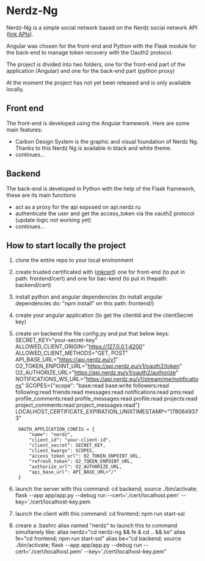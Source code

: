# Nerdz-Ng

Nerdz-Ng is a simple social network based on the Nerdz social network API ([link APIs](https://api.nerdz.eu/docs])).

Angular was chosen for the front-end and Python with the Flask module for the back-end to manage token recovery with the Oauth2 protocol.

The project is divided into two folders, one for the front-end part of the application (Angular) and one for the back-end part (python proxy)

At the moment the project has not yet been released and is only available locally.

## Front end
The front-end is developed using the Angular framework. Here are some main features:
* Carbon Design System is the graphic and visual foundation of Nerdz Ng. Thanks to this Nerdz Ng is available in black and white theme.
* continues...

## Backend
The back-end is developed in Python with the help of the Flask framework, these are its main functions
* act as a proxy for the api exposed on api.nerdz.ru
* authenticate the user and get the access_token via the oauth2 protocol (update logic not working yet)
* continues...

## How to start locally the project
1. clone the entire repo to your local environment
2. create trusted certificated with ([mkcert](https://github.com/FiloSottile/mkcert)) one for front-end (to put in path: frontend/cert) and one for bac-kend (to put in thepath: backend/cert)
3. install python and angular dependencies (to install angular dependencies do: "npm install" on this path: frontend/)
4. create your angular application (to get the clientId and the clientSecret key)
5. create on backend the file config.py and put that below keys:
        SECRET_KEY="your-secret-key"
        ALLOWED_CLIENT_ORIGIN="https://127.0.0.1:4200"
        ALLOWED_CLIENT_METHODS="GET, POST"
        API_BASE_URL="https://api.nerdz.eu/v1"
        O2_TOKEN_ENPOINT_URL="https://api.nerdz.eu/v1/oauth2/token"
        O2_AUTHORIZE_URL="https://api.nerdz.eu/v1/oauth2/authorize"
        NOTIFICATIONS_WS_URL="https://api.nerdz.eu/v1/stream/me/notifications"
        SCOPES={"scope": "base:read base:write followers:read following:read friends:read messages:read notifications:read pms:read profile_comments:read profile_messages:read profile:read projects:read project_comments:read project_messages:read"}
        LOCALHOST_CERTIFICATE_EXPIRATION_UNIXTIMESTAMP="1780649373"

        OAUTH_APPLICATION_CONFIG = {
            "name": "nerdz",
            "client_id": "your-client-id",
            "client_secret": SECRET_KEY,
            "client_kwargs": SCOPES,
            "access_token_url": O2_TOKEN_ENPOINT_URL,
            "refresh_token": O2_TOKEN_ENPOINT_URL,
            "authorize_url": O2_AUTHORIZE_URL,
            "api_base_url": API_BASE_URL+"/"
        }
6. launch the server with this command:
        cd backend; source ./bin/activate; flask --app app/app.py --debug run --cert='./cert/localhost.pem' --key='./cert/localhost-key.pem
7. launch the client with this command:
        cd frontend; npm run start-ssl
8. creare a .bashrc alias named "nerdz" to launch this to command simultanely like:
    alias nerdz="cd nerdz-ng && fe & cd .. && be"
    alias fe="cd frontend; npm run start-ssl"
    alias be="cd backend; source ./bin/activate; flask --app app/app.py --debug run --cert='./cert/localhost.pem' --key='./cert/localhost-key.pem"
